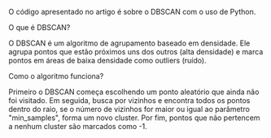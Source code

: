 O código apresentado no artigo é sobre o DBSCAN com o uso de Python.


O que é DBSCAN?

O DBSCAN é um algoritmo de agrupamento baseado em densidade. Ele agrupa pontos que estão próximos uns dos outros (alta densidade) e marca pontos em áreas de baixa densidade como outliers (ruído).


Como o algoritmo funciona?

Primeiro o DBSCAN começa escolhendo um ponto aleatório que ainda não foi visitado. Em seguida, busca por vizinhos e encontra todos os pontos dentro do raio, se o número de vizinhos for maior ou igual ao parâmetro "min_samples", forma um novo cluster. Por fim, pontos que não pertencem a nenhum cluster são marcados como -1.
